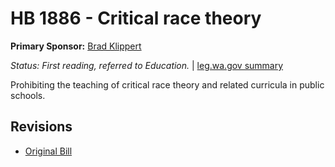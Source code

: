 # HB 1886 - Critical race theory
**Primary Sponsor:** [Brad Klippert](/person/leg/brad.klippert.md)

*Status: First reading, referred to Education.* | [leg.wa.gov summary](https://app.leg.wa.gov/billsummary?BillNumber=1886&Year=2021)

Prohibiting the teaching of critical race theory and related curricula in public schools.

## Revisions
* [Original Bill](1/)